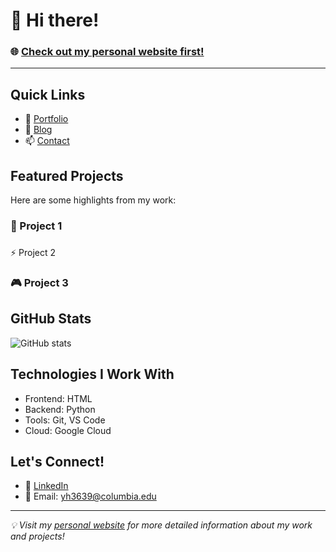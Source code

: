 # 👋 Hi there! 

### 🌐 [Check out my personal website first!](https://yiranhu0323.github.io/#home)

---

## Quick Links
- 🎯 [Portfolio](https://your-website-url-here.com/portfolio)
- 📝 [Blog](https://your-website-url-here.com/blog)
- 📫 [Contact](https://your-website-url-here.com/contact)

## Featured Projects
Here are some highlights from my work:

### 🚀 Project 1

###
 ⚡ Project 2

### 🎮 Project 3


## GitHub Stats
![GitHub stats](https://github-readme-stats.vercel.app/api?username=YiranHu0323&show_icons=true&theme=dark)

## Technologies I Work With
- Frontend: HTML
- Backend: Python
- Tools: Git, VS Code
- Cloud: Google Cloud


## Let's Connect!
- 💼 [LinkedIn]([https://linkedin.com/in/your-profile](https://www.linkedin.com/in/yiranhu0323/))
- 📧 Email: yh3639@columbia.edu

---

*💡 Visit my [personal website](https://your-website-url-here.com) for more detailed information about my work and projects!*
